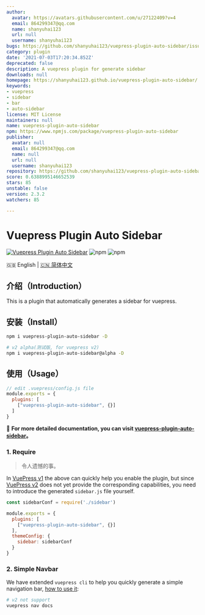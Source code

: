 ```yaml
---
author:
  avatar: https://avatars.githubusercontent.com/u/27122409?v=4
  email: 864299347@qq.com
  name: shanyuhai123
  url: null
  username: shanyuhai123
bugs: https://github.com/shanyuhai123/vuepress-plugin-auto-sidebar/issues
category: plugin
date: '2021-07-03T17:20:34.852Z'
deprecated: false
description: A vuepress plugin for generate sidebar
downloads: null
homepage: https://shanyuhai123.github.io/vuepress-plugin-auto-sidebar/
keywords:
- vuepress
- sidebar
- bar
- auto-sidebar
license: MIT License
maintainers: null
name: vuepress-plugin-auto-sidebar
npm: https://www.npmjs.com/package/vuepress-plugin-auto-sidebar
publisher:
  avatar: null
  email: 864299347@qq.com
  name: null
  url: null
  username: shanyuhai123
repository: https://github.com/shanyuhai123/vuepress-plugin-auto-sidebar
score: 0.6388995146652539
stars: 85
unstable: false
version: 2.3.2
watchers: 85

---
```


# Vuepress Plugin Auto Sidebar

[![Vuepress Plugin Auto Sidebar](https://github.com/shanyuhai123/vuepress-plugin-auto-sidebar/actions/workflows/deploy-docs.yml/badge.svg)](https://github.com/shanyuhai123/vuepress-plugin-auto-sidebar/actions/workflows/deploy-docs.yml) ![npm](https://img.shields.io/npm/dt/vuepress-plugin-auto-sidebar) ![npm](https://img.shields.io/npm/v/vuepress-plugin-auto-sidebar)


🇬🇧 English | [🇨🇳 简体中文](./README-zh_CN.md)



## 介绍（Introduction）

This is a plugin that automatically generates a sidebar for vuepress.



## 安装（Install）

```bash
npm i vuepress-plugin-auto-sidebar -D

# v2 alpha(测试版, for vuepress v2)
npm i vuepress-plugin-auto-sidebar@alpha -D
```



## 使用（Usage）

```js
// edit .vuepress/config.js file
module.exports = {
  plugins: [
    ["vuepress-plugin-auto-sidebar", {}]
  ]
}
```

:book: **For more detailed documentation, you can visit [vuepress-plugin-auto-sidebar](https://shanyuhai123.github.io/vuepress-plugin-auto-sidebar)。**

### 1. Require

> 令人遗憾的事。

In [VuePress v1](https://v1.vuepress.vuejs.org/) the above can quickly help you enable the plugin, but since [VuePress v2](https://v2.vuepress.vuejs.org/) does not yet provide the corresponding capabilities, you need to introduce the generated `sidebar.js` file yourself.

```js
const sidebarConf = require('./sidebar')

module.exports = {
  plugins: [
    ["vuepress-plugin-auto-sidebar", {}]
  ],
  themeConfig: {
    sidebar: sidebarConf
  }
}
```

### 2. Simple Navbar

We have extended `vuepress cli` to help you quickly generate a simple navigation bar, [how to use it](https://shanyuhai123.github.io/vuepress-plugin-auto-sidebar/features/plugin-options.html#nav):

```bash
# v2 not support
vuepress nav docs
```

